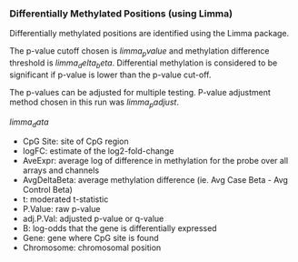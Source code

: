 ### Differentially Methylated Positions (using Limma)

Differentially methylated positions are identified using the Limma package.

The p-value cutoff chosen is $limma_pvalue$ and methylation difference threshold is $limma_delta_beta$. Differential methylation is considered to be significant if p-value is lower than the p-value cut-off.

The p-values can be adjusted for multiple testing. P-value adjustment method chosen in this run was $limma_padjust$.

$limma_data$

* CpG Site: site of CpG region
* logFC: estimate of the log2-fold-change
* AveExpr: average log of difference in methylation for the probe over all arrays and channels
* AvgDeltaBeta: average methylation difference (ie. Avg Case Beta - Avg Control Beta)
* t: moderated t-statistic
* P.Value: raw p-value
* adj.P.Val: adjusted p-value or q-value
* B: log-odds that the gene is differentially expressed
* Gene: gene where CpG site is found
* Chromosome: chromosomal position
